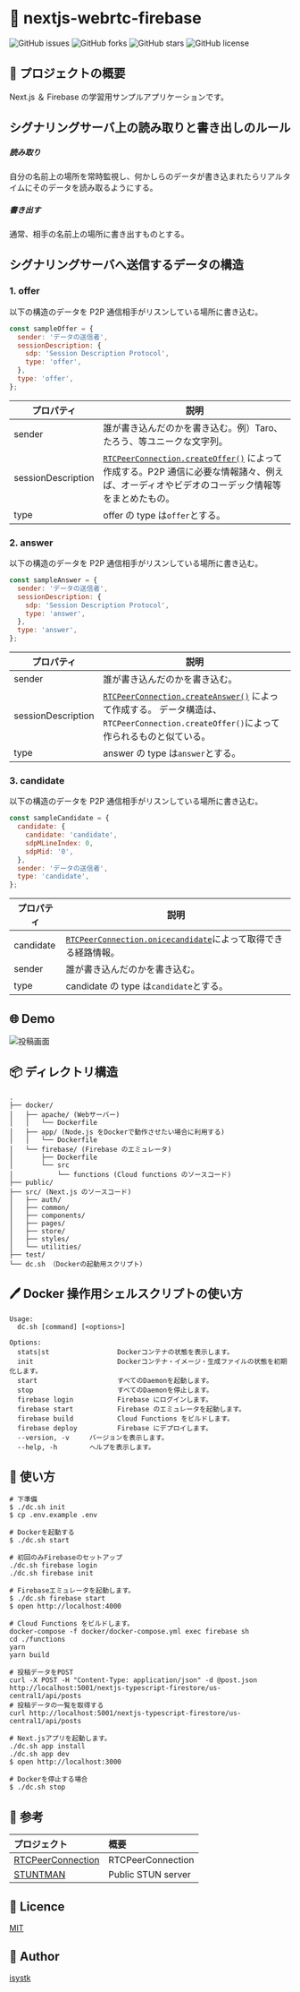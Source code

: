 🌙 nextjs-webrtc-firebase
====

![GitHub issues](https://img.shields.io/github/issues/isystk/nextjs-webrtc-firebase)
![GitHub forks](https://img.shields.io/github/forks/isystk/nextjs-webrtc-firebase)
![GitHub stars](https://img.shields.io/github/stars/isystk/nextjs-webrtc-firebase)
![GitHub license](https://img.shields.io/github/license/isystk/nextjs-webrtc-firebase)

## 📗 プロジェクトの概要

Next.js ＆ Firebase の学習用サンプルアプリケーションです。

## シグナリングサーバ上の読み取りと書き出しのルール

##### 読み取り

自分の名前上の場所を常時監視し、何かしらのデータが書き込まれたらリアルタイムにそのデータを読み取るようにする。

##### 書き出す

通常、相手の名前上の場所に書き出すものとする。

## シグナリングサーバへ送信するデータの構造

### 1. offer

以下の構造のデータを P2P 通信相手がリスンしている場所に書き込む。

```javascript
const sampleOffer = {
  sender: 'データの送信者',
  sessionDescription: {
    sdp: 'Session Description Protocol',
    type: 'offer',
  },
  type: 'offer',
};
```

<!-- prettier-ignore -->
| プロパティ  | 説明|
| --------------- | --- |
| sender      | 誰が書き込んだのかを書き込む。例）Taro、たろう、等ユニークな文字列。 |
| sessionDescription |[`RTCPeerConnection.createOffer()`](https://developer.mozilla.org/en-US/docs/Web/API/RTCPeerConnection/createOffer) によって作成する。P2P 通信に必要な情報諸々、例えば、オーディオやビデオのコーデック情報等をまとめたもの。  |
| type   | offer の type は`offer`とする。     |

### 2. answer

以下の構造のデータを P2P 通信相手がリスンしている場所に書き込む。

```javascript
const sampleAnswer = {
  sender: 'データの送信者',
  sessionDescription: {
    sdp: 'Session Description Protocol',
    type: 'answer',
  },
  type: 'answer',
};
```

<!-- prettier-ignore -->
| プロパティ  | 説明|
| --------------- | --- |
| sender      | 誰が書き込んだのかを書き込む。 |
| sessionDescription | [`RTCPeerConnection.createAnswer()`](https://developer.mozilla.org/en-US/docs/Web/API/RTCPeerConnection/createAnswer) によって作成する。 データ構造は、`RTCPeerConnection.createOffer()`によって作られるものと似ている。 |
| type   | answer の type は`answer`とする。|

### 3. candidate

以下の構造のデータを P2P 通信相手がリスンしている場所に書き込む。

```javascript
const sampleCandidate = {
  candidate: {
    candidate: 'candidate',
    sdpMLineIndex: 0,
    sdpMid: '0',
  },
  sender: 'データの送信者',
  type: 'candidate',
};
```

<!-- prettier-ignore -->
| プロパティ | 説明 |
| --- | --- |
| candidate  | [`RTCPeerConnection.onicecandidate`](https://developer.mozilla.org/en-US/docs/Web/API/RTCPeerConnection/onicecandidate)によって取得できる経路情報。|
| sender  | 誰が書き込んだのかを書き込む。    |
| type  | candidate の type は`candidate`とする。 |




## 🌐 Demo

![投稿画面](./app.png "投稿画面")


## 📦 ディレクトリ構造

```
.
├── docker/
│   ├── apache/ (Webサーバー)
│   │   └── Dockerfile
│   ├── app/ (Node.js をDockerで動作させたい場合に利用する)
│   │   └── Dockerfile
│   └── firebase/ (Firebase のエミュレータ)
│       ├── Dockerfile
│       └── src
│           └── functions (Cloud functions のソースコード)
├── public/
├── src/ (Next.js のソースコード)
│   ├── auth/
│   ├── common/
│   ├── components/
│   ├── pages/
│   ├── store/
│   ├── styles/
│   └── utilities/
├── test/
└── dc.sh （Dockerの起動用スクリプト）
```

## 🖊️ Docker 操作用シェルスクリプトの使い方

```
Usage:
  dc.sh [command] [<options>]

Options:
  stats|st                 Dockerコンテナの状態を表示します。
  init                     Dockerコンテナ・イメージ・生成ファイルの状態を初期化します。
  start                    すべてのDaemonを起動します。
  stop                     すべてのDaemonを停止します。
  firebase login           Firebase にログインします。
  firebase start           Firebase のエミュレータを起動します。
  firebase build           Cloud Functions をビルドします。
  firebase deploy          Firebase にデプロイします。
  --version, -v     バージョンを表示します。
  --help, -h        ヘルプを表示します。
```


## 💬 使い方

```
# 下準備
$ ./dc.sh init
$ cp .env.example .env

# Dockerを起動する
$ ./dc.sh start

# 初回のみFirebaseのセットアップ
./dc.sh firebase login
./dc.sh firebase init

# Firebaseエミュレータを起動します。
$ ./dc.sh firebase start
$ open http://localhost:4000

# Cloud Functions をビルドします。
docker-compose -f docker/docker-compose.yml exec firebase sh
cd ./functions
yarn
yarn build

# 投稿データをPOST
curl -X POST -H "Content-Type: application/json" -d @post.json http://localhost:5001/nextjs-typescript-firestore/us-central1/api/posts
# 投稿データの一覧を取得する
curl http://localhost:5001/nextjs-typescript-firestore/us-central1/api/posts

# Next.jsアプリを起動します。
./dc.sh app install
./dc.sh app dev
$ open http://localhost:3000

# Dockerを停止する場合
$ ./dc.sh stop
```

## 🎨 参考

| プロジェクト| 概要|
| :---------------------------------------| :-------------------------------|
| [RTCPeerConnection](https://developer.mozilla.org/ja/docs/Web/API/RTCPeerConnection)| RTCPeerConnection |
| [STUNTMAN](http://www.stunprotocol.org/)| Public STUN server |


## 🎫 Licence

[MIT](https://github.com/isystk/nextjs-webrtc-firebase/blob/master/LICENSE)

## 👀 Author

[isystk](https://github.com/isystk)

